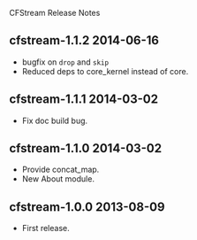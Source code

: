 CFStream Release Notes

cfstream-1.1.2 2014-06-16
-------------------------
* bugfix on `drop` and `skip`
* Reduced deps to core_kernel instead of core.

cfstream-1.1.1 2014-03-02
-------------------------
* Fix doc build bug.

cfstream-1.1.0 2014-03-02
-------------------------
* Provide concat_map.
* New About module.

cfstream-1.0.0 2013-08-09
-------------------------
* First release.
